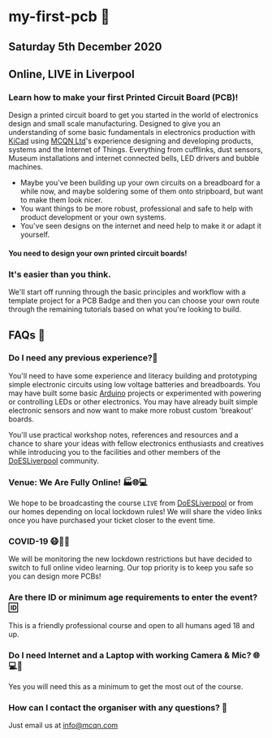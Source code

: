 # my-first-pcb 🧰

## Saturday 5th December 2020
## Online, LIVE in Liverpool

### Learn how to make your first Printed Circuit Board (PCB)!

Design a printed circuit board to get you started in the world of electronics design and small scale manufacturing. Designed to give you an understanding of some basic fundamentals in electronics production with [KiCad](https://www.kicad.org/) using [MCQN Ltd](https://mcqn.com/)'s experience designing and developing products, systems and the Internet of Things. Everything from cufflinks, dust sensors, Museum installations and internet connected bells, LED drivers and bubble machines.

 * Maybe you've been building up your own circuits on a breadboard for a while now, and maybe soldering some of them onto stripboard, but want to make them look nicer.
 * You want things to be more robust, professional and safe to help with product development or your own systems.
 * You've seen designs on the internet and need help to make it or adapt it yourself.

#### You need to design your own printed circuit boards!

### It's easier than you think.

We'll start off running through the basic principles and workflow with a template project for a PCB Badge and then you can choose your own route through the remaining tutorials based on what you're looking to build.

## FAQs 🙋

### Do I need any previous experience?📜

You'll need to have some experience and literacy building and prototyping simple electronic circuits using low voltage batteries and breadboards. You may have built some basic [Arduino](https://www.arduino.cc/) projects or experimented with powering or controlling LEDs or other electronics. You may have already built simple electronic sensors and now want to make more robust custom 'breakout' boards.

You'll use practical workshop notes, references and resources and a chance to share your ideas with fellow electronics enthusiasts and creatives while introducing you to the facilities and other members of the [DoESLiverpool](https://doesliverpool.com) community.

### Venue: We Are Fully Online! 🏭🌐💻

We hope to be broadcasting the course `LIVE` from [DoESLiverpool](https://doesliverpool.com) or from our homes depending on local lockdown rules! We will share the video links once you have purchased your ticket closer to the event time.

### COVID-19 😷🧼👏

We will be monitoring the new lockdown restrictions but have decided to switch to full online video learning. Our top priority is to keep you safe so you can design more PCBs!

### Are there ID or minimum age requirements to enter the event? 🆔

This is a friendly professional course and open to all humans aged 18 and up.

### Do I need Internet and a Laptop with working Camera & Mic?  🌐💻🎤

Yes you will need this as a minimum to get the most out of the course.

### How can I contact the organiser with any questions? 💬
Just email us at info@mcqn.com
